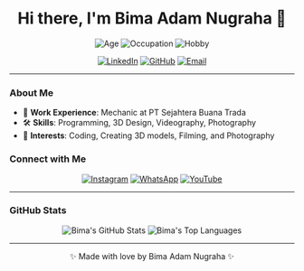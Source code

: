 <h1 align="center">Hi there, I'm Bima Adam Nugraha 👋</h1>

<p align="center">
  <img src="https://img.shields.io/badge/Age-21-blue" alt="Age">
  <img src="https://img.shields.io/badge/Occupation-Mechanic-success" alt="Occupation">
  <img src="https://img.shields.io/badge/Hobby-Programming, 3D Design, Videography, Photography-purple" alt="Hobby">
</p>

<p align="center">
  <a href="https://www.linkedin.com/in/bima-adam/"><img src="https://img.shields.io/badge/LinkedIn-Bima%20Adam%20Nugraha-blue?style=flat-square&logo=linkedin" alt="LinkedIn"></a>
  <a href="https://github.com/bimaadam"><img src="https://img.shields.io/badge/GitHub-bimaadam-black?style=flat-square&logo=github" alt="GitHub"></a>
  <a href="mailto:bimavyanisty12@gmail.com"><img src="https://img.shields.io/badge/Email-bimavyanisty12@gmail.com-red?style=flat-square&logo=gmail" alt="Email"></a>
</p>

---

### About Me

- 🔧 **Work Experience**: Mechanic at PT Sejahtera Buana Trada
- 🛠 **Skills**: Programming, 3D Design, Videography, Photography
- 🌟 **Interests**: Coding, Creating 3D models, Filming, and Photography

### Connect with Me

<p align="center">
  <a href="https://www.instagram.com/bima_adam0203sdt/"><img src="https://img.shields.io/badge/Instagram-%23E4405F.svg?&style=for-the-badge&logo=instagram&logoColor=white" alt="Instagram"></a>
  <a href="https://wa.me/+6289663164143"><img src="https://img.shields.io/badge/WhatsApp-25D366?style=for-the-badge&logo=whatsapp&logoColor=white" alt="WhatsApp"></a>
  <a href="https://www.youtube.com/BeatzBimz"><img src="https://img.shields.io/badge/YouTube-FF0000?style=for-the-badge&logo=youtube&logoColor=white" alt="YouTube"></a>
</p>

---

### GitHub Stats

<p align="center">
  <img src="https://github-readme-stats.vercel.app/api?username=bimaadam&show_icons=true&theme=radical" alt="Bima's GitHub Stats">
  <img src="https://github-readme-stats.vercel.app/api/top-langs/?username=bimaadam&layout=compact&theme=radical" alt="Bima's Top Languages">
</p>

---

<p align="center">✨ Made with love by Bima Adam Nugraha ✨</p>
